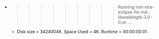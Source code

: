 * >>>>>>>>> Running inst-xtra-eclipse-fix-md-libwebkitgtk-3.0-0.sh ...
  * Disk size = 3424004K. Space Used = 4K. Runtime = 00:00:00:01.
